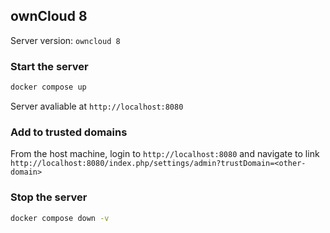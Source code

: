 ## ownCloud 8

Server version: `owncloud 8`

### Start the server

```bash
docker compose up
```

Server avaliable at `http://localhost:8080`

### Add to trusted domains

From the host machine, login to `http://localhost:8080` and navigate to link `http://localhost:8080/index.php/settings/admin?trustDomain=<other-domain>`

### Stop the server

```bash
docker compose down -v
```
